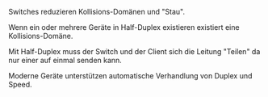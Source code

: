 Switches reduzieren Kollisions-Domänen und "Stau".

Wenn ein oder mehrere Geräte in Half-Duplex existieren existiert eine Kollisions-Domäne.

Mit Half-Duplex muss der Switch und der Client sich die Leitung "Teilen" da nur einer auf einmal senden kann.

Moderne Geräte unterstützen automatische Verhandlung von Duplex und Speed.